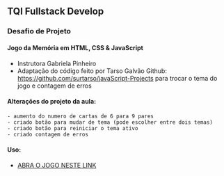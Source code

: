 ## TQI Fullstack Develop

### Desafio de Projeto
#### Jogo da Memória em HTML, CSS & JavaScript

- Instrutora Gabriela Pinheiro
- Adaptação do código feito por 
Tarso Galvão Github: https://github.com/surtarso/javaScript-Projects
para trocar o tema do jogo e contagem de erros

#### Alterações do projeto da aula:
    - aumento do numero de cartas de 6 para 9 pares
    - criado botão para mudar de tema (pode escolher entre dois temas)
    - criado botão para reiniciar o tema ativo
    - criado contagem de erros

#### Uso:
- [ABRA O JOGO NESTE LINK](https://angelitasantos.github.io/dio-tqi-javascript-jogo-memoria/)
